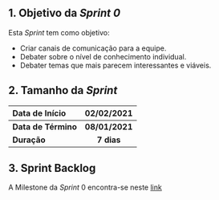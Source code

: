 ## 1. Objetivo da _Sprint 0_

<p align="justify">Esta <i>Sprint</i> tem como objetivo:</p>

- Criar canais de comunicação para a equipe.
- Debater sobre o nível de conhecimento individual.
- Debater temas que mais parecem interessantes e viáveis.

## 2. Tamanho da _Sprint_

| Data de Início | 02/02/2021 |
|:--|:--:|
| **Data de Término** | **08/01/2021** |
| **Duração** | **7 dias** |


## 3. Sprint Backlog

A Milestone da _Sprint_ 0 encontra-se neste [link](https://github.com/fga-eps-mds/MDS-2020-2-G5/milestone/1)